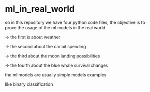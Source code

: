 # ml_in_real_world

so in this repository we have four python code files, the objective is to prove the usage of the ml models in the real world

-> the first is about weather

-> the second about the car oil spending 

-> the third about the moon landing possibilities 

-> the fourth about the blue whale survival changes


the ml models are usually simple models examples

like binary classification 
